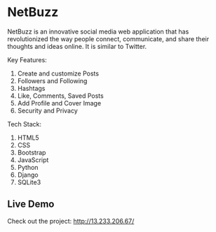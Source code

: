 # NetBuzz

NetBuzz is an innovative social media web application that has revolutionized the way people connect, communicate, and share their thoughts and ideas online. It is similar to Twitter.

Key Features: 
1. Create and customize Posts
2. Followers and Following
3. Hashtags
4. Like, Comments, Saved Posts
5. Add Profile and Cover Image
6. Security and Privacy

Tech Stack:
1. HTML5
2. CSS
3. Bootstrap
4. JavaScript
5. Python
6. Django
7. SQLite3

## Live Demo
Check out the project: http://13.233.206.67/
